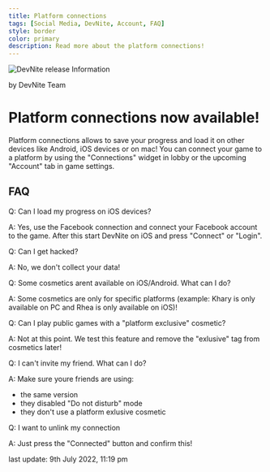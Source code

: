 ```yaml
---
title: Platform connections
tags: [Social Media, DevNite, Account, FAQ]
style: border
color: primary
description: Read more about the platform connections!
---
```


![DevNite release Information](https://cdn2.unrealengine.com/Fortnite%2Fblog%2Fhosting-a-private-match%2F12BR_Competitive_Evergreen_NewsHeader-1920x1080-b5b127c8e41010d113f1c003f9a3302e1eca1b95.jpg)

by DevNite Team

# Platform connections now available!

Platform connections allows to save your progress and load it on other devices like Android, iOS devices or on mac!
You can connect your game to a platform by using the "Connections" widget in lobby or the upcoming "Account" tab in game settings.

## FAQ

Q: Can I load my progress on iOS devices?

A: Yes, use the Facebook connection and connect your Facebook account to the game. After this start DevNite on iOS and press "Connect" or "Login".

Q: Can I get hacked?

A: No, we don't collect your data!

Q: Some cosmetics arent available on iOS/Android. What can I do?

A: Some cosmetics are only for specific platforms (example: Khary is only available on PC and Rhea is only available on iOS)!

Q: Can I play public games with a "platform exclusive" cosmetic?

A: Not at this point. We test this feature and remove the "exlusive" tag from cosmetics later!

Q: I can't invite my friend. What can I do?

A: Make sure youre friends are using:
- the same version
- they disabled "Do not disturb" mode
- they don't use a platform exlusive cosmetic

Q: I want to unlink my connection

A: Just press the "Connected" button and confirm this!





last update: 9th July 2022, 11:19 pm